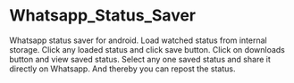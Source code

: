 # Whatsapp_Status_Saver
Whatsapp status saver for android.
Load watched status from internal storage.
Click any loaded status and click save button.
Click on downloads button and view saved status.
Select any one saved status and share it directly on Whatsapp.
And thereby you can repost the status.
